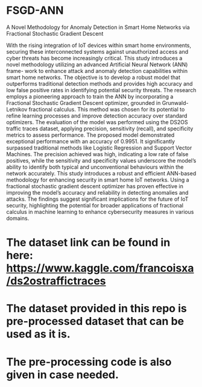 # FSGD-ANN
A Novel Methodology for Anomaly Detection in Smart Home Networks via Fractional Stochastic Gradient Descent

With the rising integration of IoT devices within smart home environments, securing these interconnected systems against unauthorized access and cyber threats has become increasingly critical. This study introduces a novel methodology utilizing an advanced Artificial Neural Network (ANN) frame- work to enhance attack and anomaly detection capabilities within smart home networks. The objective is to develop a robust model that outperforms traditional detection methods and provides high accuracy and low false positive rates in identifying potential security threats. The research employs a pioneering approach to train the ANN by incorporating a Fractional Stochastic Gradient Descent optimizer, grounded in Grunwald-Letnikov fractional calculus. This method was chosen for its potential to refine learning processes and improve detection accuracy over standard optimizers. The evaluation of the model was performed using the DS2OS traffic traces dataset, applying precision, sensitivity (recall), and specificity metrics to assess performance. The proposed model demonstrated exceptional performance with an accuracy of 0.9951. It significantly surpassed traditional methods like Logistic Regression and Support Vector Machines. The precision achieved was high, indicating a low rate of false positives, while the sensitivity and specificity values underscore the model’s ability to identify both typical and unconventional behaviours within the network accurately. This study introduces a robust and efficient ANN-based methodology for enhancing security in smart home IoT networks. Using a fractional stochastic gradient descent optimizer has proven effective in improving the model’s accuracy and reliability in detecting anomalies and attacks. The findings suggest significant implications for the future of IoT security, highlighting the potential for broader applications of fractional calculus in machine learning to enhance cybersecurity measures in various domains. 

# The dataset link can be found in here: https://www.kaggle.com/francoisxa/ds2ostraffictraces

# The dataset provided in this repo is pre-processed dataset that can be used as it is.

# The pre-processing code is also given in case needed.

